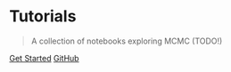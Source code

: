 # Tutorials

> A collection of notebooks exploring MCMC (TODO!)

[Get Started](#main)
[GitHub](https://github.com/mussles/tutorials)
